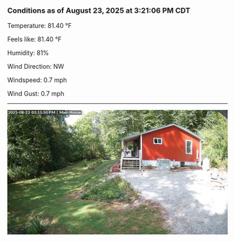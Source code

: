 ### Conditions as of August 23, 2025 at 3:21:06 PM CDT 

Temperature: 81.40 &deg;F

Feels like: 81.40 &deg;F

Humidity: 81%

Wind Direction: NW

Windspeed: 0.7 mph

Wind Gust: 0.7 mph

---

<img src="./images/latest.jpeg"/>

